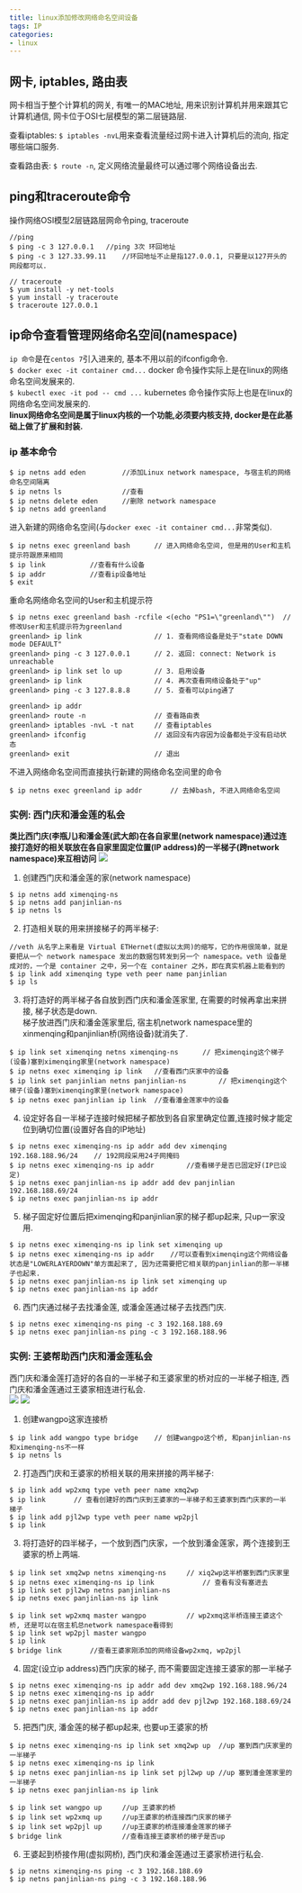 ```yaml
---
title: linux添加修改网络命名空间设备
tags: IP
categories:
- linux
---
```


## 网卡, iptables, 路由表
网卡相当于整个计算机的网关, 有唯一的MAC地址, 用来识别计算机并用来跟其它计算机通信, 网卡位于OSI七层模型的第二层链路层.

查看iptables: `$ iptables -nvL`用来查看流量经过网卡进入计算机后的流向, 指定哪些端口服务.

查看路由表: `$ route -n`, 定义网络流量最终可以通过哪个网络设备出去.

## ping和traceroute命令
操作网络OSI模型2层链路层网命令ping, traceroute

```shell
//ping
$ ping -c 3 127.0.0.1	//ping 3次 环回地址
$ ping -c 3 127.33.99.11	//环回地址不止是指127.0.0.1, 只要是以127开头的网段都可以.

// traceroute
$ yum install -y net-tools
$ yum install -y traceroute
$ traceroute 127.0.0.1
```

## ip命令查看管理网络命名空间(namespace)
`ip 命令`是在`centos 7`引入进来的, 基本不用以前的ifconfig命令.  
`$ docker exec -it container cmd...` docker 命令操作实际上是在linux的网络命名空间发展来的.  
`$ kubectl exec -it pod -- cmd ...` kubernetes 命令操作实际上也是在linux的网络命名空间发展来的.  
**linux网络命名空间是属于linux内核的一个功能,必须要内核支持, docker是在此基础上做了扩展和封装.**

### **ip 基本命令**

```shell
$ ip netns add eden			//添加Linux network namespace, 与宿主机的网络命名空间隔离
$ ip netns ls				//查看
$ ip netns delete eden		//删除 network namespace
$ ip netns add greenland
```

进入新建的网络命名空间(与`docker exec -it container cmd...`非常类似).  

```shell
$ ip netns exec greenland bash		// 进入网络命名空间, 但是用的User和主机提示符跟原来相同
$ ip link			//查看有什么设备
$ ip addr			//查看ip设备地址
$ exit
```

重命名网络命名空间的User和主机提示符

```shell
$ ip netns exec greenland bash -rcfile <(echo "PS1=\"greenland\"")	// 修改User和主机提示符为greenland
greenland> ip link					// 1. 查看网络设备是处于"state DOWN mode DEFAULT"
greenland> ping -c 3 127.0.0.1		// 2. 返回: connect: Network is unreachable
greenland> ip link set lo up		// 3. 启用设备
greenland> ip link					// 4. 再次查看网络设备处于"up"
greenland> ping -c 3 127.8.8.8		// 5. 查看可以ping通了

greenland> ip addr
greenland> route -n					// 查看路由表
greenland> iptables -nvL -t nat		// 查看iptables
greenland> ifconfig					// 返回没有内容因为设备都处于没有启动状态
greenland> exit						// 退出
```

不进入网络命名空间而直接执行新建的网络命名空间里的命令

```shell
$ ip netns exec greenland ip addr		// 去掉bash, 不进入网络命名空间
```

### **实例: 西门庆和潘金莲的私会**
**类比西门庆(李瓶儿)和潘金莲(武大郎)在各自家里(network namespace)通过连接打造好的相关联放在各自家里固定位置(IP address)的一半梯子(跨network namespace)来互相访问**
![](link_1.PNG)
1. 创建西门庆和潘金莲的家(network namespace)

```shell
$ ip netns add ximenqing-ns
$ ip netns add panjinlian-ns
$ ip netns ls
```

2. 打造相关联的用来拼接梯子的两半梯子:

```shell
//veth 从名字上来看是 Virtual ETHernet(虚拟以太网)的缩写，它的作用很简单，就是要把从一个 network namespace 发出的数据包转发到另一个 namespace。veth 设备是成对的，一个是 container 之中，另一个在 container 之外，即在真实机器上能看到的
$ ip link add ximenqing type veth peer name panjinlian
$ ip ls
```

3. 将打造好的两半梯子各自放到西门庆和潘金莲家里, 在需要的时候再拿出来拼接, 梯子状态是down.  
梯子放进西门庆和潘金莲家里后, 宿主机network namespace里的xinmenqing和panjinlian桥(网络设备)就消失了.

```shell
$ ip link set ximenqing netns ximenqing-ns		// 把ximenqing这个梯子(设备)塞到ximenqing家里(network namespace)
$ ip netns exec ximenqing ip link	//查看西门庆家中的设备
$ ip link set panjinlian netns panjinlian-ns		// 把ximenqing这个梯子(设备)塞到ximenqing家里(network namespace)
$ ip netns exec panjinlian ip link	//查看潘金莲家中的设备
```

4. 设定好各自一半梯子连接时候把梯子都放到各自家里确定位置,连接时候才能定位到确切位置(设置好各自的IP地址)

```shell
$ ip netns exec ximenqing-ns ip addr add dev ximenqing 192.168.188.96/24	// 192网段采用24子网掩码
$ ip netns exec ximenqing-ns ip addr		//查看梯子是否已固定好(IP已设定)
$ ip netns exec panjinlian-ns ip addr add dev panjinlian 192.168.188.69/24
$ ip netns exec panjinlian-ns ip addr
```

5. 梯子固定好位置后把ximenqing和panjinlian家的梯子都up起来, 只up一家没用.

```shell
$ ip netns exec ximenqing-ns ip link set ximenqing up
$ ip netns exec ximenqing-ns ip addr	//可以查看到ximenqing这个网络设备状态是"LOWERLAYERDOWN"单方面起来了, 因为还需要把它相关联的panjinlian的那一半梯子也起来.  
$ ip netns exec panjinlian-ns ip link set ximenqing up
$ ip netns exec panjinlian-ns ip addr
```
6. 西门庆通过梯子去找潘金莲, 或潘金莲通过梯子去找西门庆.

```shell
$ ip netns exec ximenqing-ns ping -c 3 192.168.188.69
$ ip netns exec panjinlian-ns ping -c 3 192.168.188.96
```

### **实例: 王婆帮助西门庆和潘金莲私会**
西门庆和潘金莲打造好的各自的一半梯子和王婆家里的桥对应的一半梯子相连, 西门庆和潘金莲通过王婆家相连进行私会.  
![](link_2_1.PNG)
![](link_2_2.PNG)
1. 创建wangpo这家连接桥

```shell
$ ip link add wangpo type bridge	// 创建wangpo这个桥, 和panjinlian-ns和ximenqing-ns不一样
$ ip netns ls
```

2. 打造西门庆和王婆家的桥相关联的用来拼接的两半梯子:

```shell
$ ip link add wp2xmq type veth peer name xmq2wp
$ ip link		// 查看创建好的西门庆到王婆家的一半梯子和王婆家到西门庆家的一半梯子
$ ip link add pjl2wp type veth peer name wp2pjl
$ ip link
```

3. 将打造好的四半梯子，一个放到西门庆家，一个放到潘金莲家，两个连接到王婆家的桥上两端.

```shell
$ ip link set xmq2wp netns ximenqing-ns		// xiq2wp这半桥塞到西门庆家里
$ ip netns exec ximenqing-ns ip link			// 查看有没有塞进去
$ ip link set pjl2wp netns panjinlian-ns
$ ip netns exec panjinlian-ns ip link

$ ip link set wp2xmq master wangpo			// wp2xmq这半桥连接王婆这个桥, 还是可以在宿主机总network namespace看得到
$ ip link set wp2pjl master wangpo
$ ip link
$ bridge link		//查看王婆家刚添加的网络设备wp2xmq, wp2pjl
```

4. 固定(设立ip address)西门庆家的梯子, 而不需要固定连接王婆家的那一半梯子

```shell
$ ip netns exec ximenqing-ns ip addr add dev xmq2wp 192.168.188.96/24
$ ip netns exec ximenqing-ns ip addr
$ ip netns exec panjinlian-ns ip addr add dev pjl2wp 192.168.188.69/24
$ ip netns exec panjinlian-ns ip addr
```

5. 把西门庆, 潘金莲的梯子都up起来, 也要up王婆家的桥

```shell
$ ip netns exec ximenqing-ns ip link set xmq2wp up	//up 塞到西门庆家里的一半梯子
$ ip netns exec ximenqing-ns ip link
$ ip netns exec panjinlian-ns ip link set pjl2wp up	//up 塞到潘金莲家里的一半梯子
$ ip netns exec panjinlian-ns ip link

$ ip link set wangpo up		//up 王婆家的桥
$ ip link set wp2xmq up 	//up王婆家的桥连接西门庆家的梯子
$ ip link set wp2pjl up		//up王婆家的桥连接潘金莲家的梯子
$ bridge link				//查看连接王婆家桥的梯子是否up
```

6. 王婆起到桥接作用(虚拟网桥), 西门庆和潘金莲通过王婆家桥进行私会.

```shell
$ ip netns ximenqing-ns ping -c 3 192.168.188.69
$ ip netns panjinlian-ns ping -c 3 192.168.188.96
```






